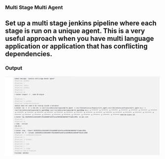 ### Multi Stage Multi Agent
## Set up a multi stage jenkins pipeline where each stage is run on a unique agent. This is a very useful approach when you have multi language application or application that has conflicting dependencies.

### Output
![alt text](image.png)